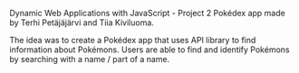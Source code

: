 Dynamic Web Applications with JavaScript - Project 2 Pokédex app made by Terhi Petäjäjärvi and Tiia Kiviluoma.

The idea was to create a Pokédex app that uses API library to find information about Pokémons. Users are able to find and identify Pokémons by searching with a name / part of a name. 
